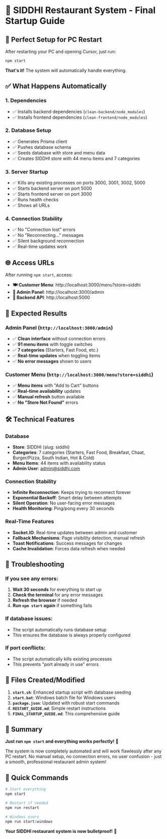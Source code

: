 # 🚀 SIDDHI Restaurant System - Final Startup Guide

## 🎯 **Perfect Setup for PC Restart**

After restarting your PC and opening Cursor, just run:

```bash
npm start
```

**That's it!** The system will automatically handle everything.

## ✅ **What Happens Automatically**

### **1. Dependencies**
- ✅ Installs backend dependencies (`clean-backend/node_modules`)
- ✅ Installs frontend dependencies (`clean-frontend/node_modules`)

### **2. Database Setup**
- ✅ Generates Prisma client
- ✅ Pushes database schema
- ✅ Seeds database with store and menu data
- ✅ Creates SIDDHI store with 44 menu items and 7 categories

### **3. Server Startup**
- ✅ Kills any existing processes on ports 3000, 3001, 3002, 5000
- ✅ Starts backend server on port 5000
- ✅ Starts frontend server on port 3000
- ✅ Runs health checks
- ✅ Shows all URLs

### **4. Connection Stability**
- ✅ No "Connection lost" errors
- ✅ No "Reconnecting..." messages
- ✅ Silent background reconnection
- ✅ Real-time updates work

## 🌐 **Access URLs**

After running `npm start`, access:

- **🍽️ Customer Menu**: http://localhost:3000/menu?store=siddhi
- **👑 Admin Panel**: http://localhost:3000/admin
- **🔧 Backend API**: http://localhost:5000

## 🎉 **Expected Results**

### **Admin Panel** (`http://localhost:3000/admin`)
- ✅ **Clean interface** without connection errors
- ✅ **91 menu items** with toggle switches
- ✅ **7 categories** (Starters, Fast Food, etc.)
- ✅ **Real-time updates** when toggling items
- ✅ **No error messages** shown to users

### **Customer Menu** (`http://localhost:3000/menu?store=siddhi`)
- ✅ **Menu items** with "Add to Cart" buttons
- ✅ **Real-time availability** updates
- ✅ **Manual refresh** button available
- ✅ **No "Store Not Found"** errors

## 🛠️ **Technical Features**

### **Database**
- **Store**: SIDDHI (slug: siddhi)
- **Categories**: 7 categories (Starters, Fast Food, Breakfast, Chaat, Burger/Pizza, South Indian, Hot & Cold)
- **Menu Items**: 44 items with availability status
- **Admin User**: admin@siddhi.com

### **Connection Stability**
- **Infinite Reconnection**: Keeps trying to reconnect forever
- **Exponential Backoff**: Smart delay between attempts
- **Silent Operation**: No user-facing error messages
- **Health Monitoring**: Ping/pong every 30 seconds

### **Real-Time Features**
- **Socket.IO**: Real-time updates between admin and customer
- **Fallback Mechanisms**: Page visibility detection, manual refresh
- **Toast Notifications**: Success messages for changes
- **Cache Invalidation**: Forces data refresh when needed

## 🚨 **Troubleshooting**

### **If you see any errors:**
1. **Wait 30 seconds** for everything to start up
2. **Check the terminal** for any error messages
3. **Refresh the browser** if needed
4. **Run `npm start` again** if something fails

### **If database issues:**
- The script automatically runs database setup
- This ensures the database is always properly configured

### **If port conflicts:**
- The script automatically kills existing processes
- This prevents "port already in use" errors

## 📁 **Files Created/Modified**

1. **`start.sh`**: Enhanced startup script with database seeding
2. **`start.bat`**: Windows batch file for Windows users
3. **`package.json`**: Updated with robust start commands
4. **`RESTART_GUIDE.md`**: Simple restart instructions
5. **`FINAL_STARTUP_GUIDE.md`**: This comprehensive guide

## 🎯 **Summary**

**Just run `npm start` and everything works perfectly!** 🚀

The system is now completely automated and will work flawlessly after any PC restart. No manual setup, no connection errors, no user confusion - just a smooth, professional restaurant admin system!

## 🚀 **Quick Commands**

```bash
# Start everything
npm start

# Restart if needed
npm run restart

# Windows users
npm run start:windows
```

**Your SIDDHI restaurant system is now bulletproof!** 🎉
